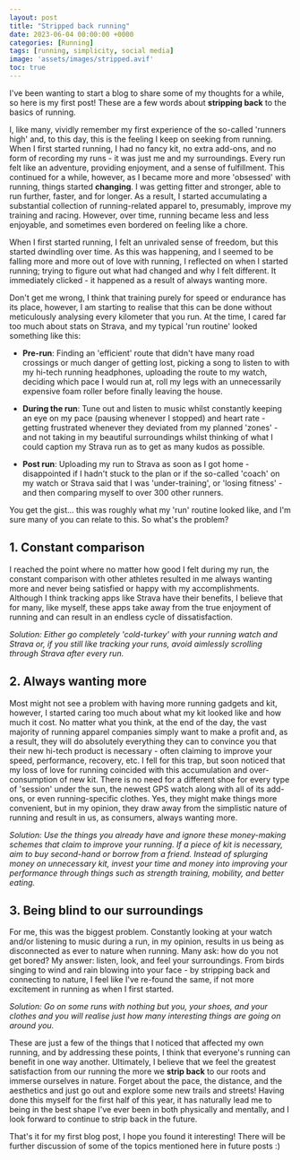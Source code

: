```yaml
---
layout: post
title: "Stripped back running"
date: 2023-06-04 00:00:00 +0000
categories: [Running]
tags: [running, simplicity, social media]
image: 'assets/images/stripped.avif'
toc: true
---
```


I've been wanting to start a blog to share some of my thoughts for a while, so here is my first post! These are a few words about **stripping back** to the basics of running.

I, like many, vividly remember my first experience of the so-called 'runners high' and, to this day, this is the feeling I keep on seeking from running. When I first started running, I had no fancy kit, no extra add-ons, and no form of recording my runs - it was just me and my surroundings. Every run felt like an adventure, providing enjoyment, and a sense of fulfillment. This continued for a while, however, as I became more and more 'obsessed' with running, things started **changing**. I was getting fitter and stronger, able to run further, faster, and for longer. As a result, I started accumulating a substantial collection of running-related apparel to, presumably, improve my training and racing. However, over time, running became less and less enjoyable, and sometimes even bordered on feeling like a chore. 

When I first started running, I felt an unrivaled sense of freedom, but this started dwindling over time. As this was happening, and I seemed to be falling more and more out of love with running, I reflected on when I started running; trying to figure out what had changed and why I felt different. It immediately clicked - it happened as a result of always wanting more. 

Don't get me wrong, I think that training purely for speed or endurance has its place, however, I am starting to realise that this can be done without meticulously analysing every kilometer that you run. At the time, I cared far too much about stats on Strava, and my typical 'run routine' looked something like this:

* **Pre-run**: Finding an 'efficient' route that didn't have many road crossings or much danger of getting lost, picking a song to listen to with my hi-tech running headphones, uploading the route to my watch, deciding which pace I would run at, roll my legs with an unnecessarily expensive foam roller before finally leaving the house. 

* **During the run**: Tune out and listen to music whilst constantly keeping an eye on my pace (pausing whenever I stopped) and heart rate - getting frustrated whenever they deviated from my planned 'zones' - and not taking in my beautiful surroundings whilst thinking of what I could caption my Strava run as to get as many kudos as possible.

* **Post run**: Uploading my run to Strava as soon as I got home - disappointed if I hadn't stuck to the plan or if the so-called 'coach' on my watch or Strava said that I was  'under-training', or 'losing fitness' - and then comparing myself to over 300 other runners. 

You get the gist... this was roughly what my 'run' routine looked like, and I'm sure many of you can relate to this. So what's the problem? 

## 1. Constant comparison

I reached the point where no matter how good I felt during my run, the constant comparison with other athletes resulted in me always wanting more and never being satisfied or happy with my accomplishments. Although I think tracking apps like Strava have their benefits, I believe that for many, like myself, these apps take away from the true enjoyment of running and can result in an endless cycle of dissatisfaction. 


*Solution: Either go completely 'cold-turkey' with your running watch and Strava or, if you still like tracking your runs, avoid aimlessly scrolling through Strava after every run.*

## 2. Always wanting more

Most might not see a problem with having more running gadgets and kit, however, I started caring too much about what my kit looked like and how much it cost. No matter what you think, at the end of the day, the vast majority of running apparel companies simply want to make a profit and, as a result, they will do absolutely everything they can to convince you that their new hi-tech product is necessary - often claiming to improve your speed, performance, recovery, etc. I fell for this trap, but soon noticed that my loss of love for running coincided with this accumulation and over-consumption of new kit. There is no need for a different shoe for every type of 'session' under the sun, the newest GPS watch along with all of its add-ons, or even running-specific clothes. Yes, they might make things more convenient, but in my opinion, they draw away from the simplistic nature of running and result in us, as consumers, always wanting more. 

*Solution: Use the things you already have and ignore these money-making schemes that claim to improve your running. If a piece of kit is necessary, aim to buy second-hand or borrow from a friend. Instead of splurging money on unnecessary kit, invest your time and money into improving your performance through things such as strength training, mobility, and better eating.*

## 3. Being blind to our surroundings

For me, this was the biggest problem. Constantly looking at your watch and/or listening to music during a run, in my opinion, results in us being as disconnected as ever to nature when running. Many ask: how do you not get bored? My answer: listen, look, and feel your surroundings. From birds singing to wind and rain blowing into your face - by stripping back and connecting to nature, I feel like I've re-found the same, if not more excitement in running as when I first started. 

*Solution: Go on some runs with nothing but you, your shoes, and your clothes and you will realise just how many interesting things are going on around you.*

These are just a few of the things that I noticed that affected my own running, and by addressing these points, I think that everyone's running can benefit in one way another. Ultimately, I believe that we feel the greatest satisfaction from our running the more we **strip back** to our roots and immerse ourselves in nature. Forget about the pace, the distance, and the aesthetics and just go out and explore some new trails and streets! Having done this myself for the first half of this year, it has naturally lead me to being in the best shape I've ever been in both physically and mentally, and I look forward to continue to strip back in the future.

That's it for my first blog post, I hope you found it interesting! There will be further discussion of some of the topics mentioned here in future posts :)